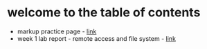 # welcome to the table of contents

* markup practice page - [link](https://aerin-c.github.io/cse15l-lab-report/markup.html)
* week 1 lab report - remote access and file system - [link](https://aerin-c.github.io/cse15l-lab-report/lab1.html)
